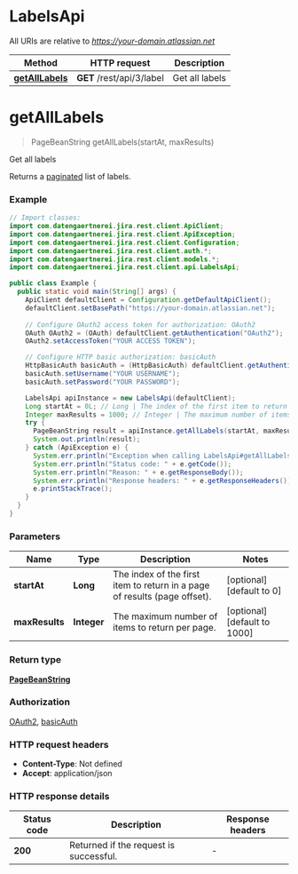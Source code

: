 # LabelsApi

All URIs are relative to *https://your-domain.atlassian.net*

Method | HTTP request | Description
------------- | ------------- | -------------
[**getAllLabels**](LabelsApi.md#getAllLabels) | **GET** /rest/api/3/label | Get all labels


<a name="getAllLabels"></a>
# **getAllLabels**
> PageBeanString getAllLabels(startAt, maxResults)

Get all labels

Returns a [paginated](#pagination) list of labels.

### Example
```java
// Import classes:
import com.datengaertnerei.jira.rest.client.ApiClient;
import com.datengaertnerei.jira.rest.client.ApiException;
import com.datengaertnerei.jira.rest.client.Configuration;
import com.datengaertnerei.jira.rest.client.auth.*;
import com.datengaertnerei.jira.rest.client.models.*;
import com.datengaertnerei.jira.rest.client.api.LabelsApi;

public class Example {
  public static void main(String[] args) {
    ApiClient defaultClient = Configuration.getDefaultApiClient();
    defaultClient.setBasePath("https://your-domain.atlassian.net");
    
    // Configure OAuth2 access token for authorization: OAuth2
    OAuth OAuth2 = (OAuth) defaultClient.getAuthentication("OAuth2");
    OAuth2.setAccessToken("YOUR ACCESS TOKEN");

    // Configure HTTP basic authorization: basicAuth
    HttpBasicAuth basicAuth = (HttpBasicAuth) defaultClient.getAuthentication("basicAuth");
    basicAuth.setUsername("YOUR USERNAME");
    basicAuth.setPassword("YOUR PASSWORD");

    LabelsApi apiInstance = new LabelsApi(defaultClient);
    Long startAt = 0L; // Long | The index of the first item to return in a page of results (page offset).
    Integer maxResults = 1000; // Integer | The maximum number of items to return per page.
    try {
      PageBeanString result = apiInstance.getAllLabels(startAt, maxResults);
      System.out.println(result);
    } catch (ApiException e) {
      System.err.println("Exception when calling LabelsApi#getAllLabels");
      System.err.println("Status code: " + e.getCode());
      System.err.println("Reason: " + e.getResponseBody());
      System.err.println("Response headers: " + e.getResponseHeaders());
      e.printStackTrace();
    }
  }
}
```

### Parameters

Name | Type | Description  | Notes
------------- | ------------- | ------------- | -------------
 **startAt** | **Long**| The index of the first item to return in a page of results (page offset). | [optional] [default to 0]
 **maxResults** | **Integer**| The maximum number of items to return per page. | [optional] [default to 1000]

### Return type

[**PageBeanString**](PageBeanString.md)

### Authorization

[OAuth2](../README.md#OAuth2), [basicAuth](../README.md#basicAuth)

### HTTP request headers

 - **Content-Type**: Not defined
 - **Accept**: application/json

### HTTP response details
| Status code | Description | Response headers |
|-------------|-------------|------------------|
**200** | Returned if the request is successful. |  -  |


